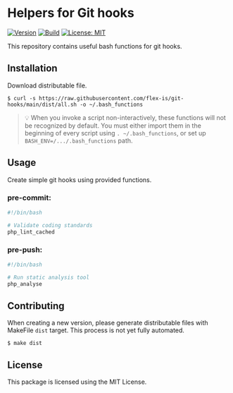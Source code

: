 # Helpers for Git hooks

[![Version](https://img.shields.io/github/v/tag/flex-is/git-hooks?label=stable&sort=semver)](https://github.com/flex-is/git-hooks/releases/latest)
[![Build](https://img.shields.io/github/actions/workflow/status/flex-is/git-hooks/ci.yaml?branch=main&logo=github)](https://github.com/flex-is/git-hooks/actions/workflows/ci.yaml)
[![License: MIT](https://img.shields.io/badge/license-MIT-informational.svg)](https://opensource.org/licenses/MIT)

This repository contains useful bash functions for git hooks.

## Installation

Download distributable file.

`$ curl -s https://raw.githubusercontent.com/flex-is/git-hooks/main/dist/all.sh -o ~/.bash_functions`

> 💡 When you invoke a script non-interactively, these functions will not be recognized by default. You must either import them in the beginning of every script using `. ~/.bash_functions`, or set up `BASH_ENV=/.../.bash_functions` path.

## Usage

Create simple git hooks using provided functions.

### pre-commit:

```bash
#!/bin/bash

# Validate coding standards
php_lint_cached
```

### pre-push:

```bash
#!/bin/bash

# Run static analysis tool
php_analyse
```

## Contributing

When creating a new version, please generate distributable files with MakeFile `dist` target. This process is not yet fully automated.

`$ make dist`

## License

This package is licensed using the MIT License.
